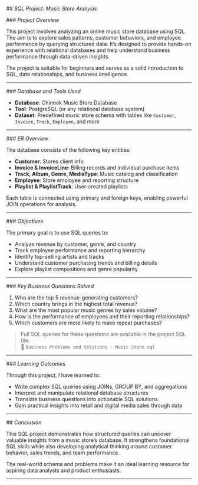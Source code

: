 
*## SQL Project: Music Store Analysis*

*### Project Overview*

This project involves analyzing an online music store database using SQL. The aim is to explore sales patterns, customer behaviors, and employee performance by querying structured data. It’s designed to provide hands-on experience with relational databases and help understand business performance through data-driven insights.

The project is suitable for beginners and serves as a solid introduction to SQL, data relationships, and business intelligence.

---

*###  Database and Tools Used*

- **Database**: Chinook Music Store Database  
- **Tool**: PostgreSQL (or any relational database system)  
- **Dataset**: Predefined music store schema with tables like `Customer`, `Invoice`, `Track`, `Employee`, and more

---

*### ER  Overview*

The database consists of the following key entities:
- **Customer**: Stores client info
- **Invoice & InvoiceLine**: Billing records and individual purchase items
- **Track, Album, Genre, MediaType**: Music catalog and classification
- **Employee**: Store employee and reporting structure
- **Playlist & PlaylistTrack**: User-created playlists

Each table is connected using primary and foreign keys, enabling powerful JOIN operations for analysis.

---

*### Objectives*

The primary goal is to use SQL queries to:
- Analyze revenue by customer, genre, and country
- Track employee performance and reporting hierarchy
- Identify top-selling artists and tracks
- Understand customer purchasing trends and billing details
- Explore playlist compositions and genre popularity

---

*###  Key Business Questions Solved*

1. Who are the top 5 revenue-generating customers?
2. Which country brings in the highest total revenue?
3. What are the most popular music genres by sales volume?
4. How is the performance of employees and their reporting relationships?
5. Which customers are more likely to make repeat purchases?

> Full SQL queries for these questions are available in the project SQL file:  
📄 `Business Problems and Solutions - Music Store.sql`

---

*###  Learning Outcomes*

Through this project, I have learned to:
- Write complex SQL queries using JOINs, GROUP BY, and aggregations
- Interpret and manipulate relational database structures
- Translate business questions into actionable SQL solutions
- Gain practical insights into retail and digital media sales through data

---

*##  Conclusion*


This SQL project demonstrates how structured queries can uncover valuable insights from a music store’s database. It strengthens foundational SQL skills while also developing analytical thinking around customer behavior, sales trends, and team performance.

The real-world schema and problems make it an ideal learning resource for aspiring data analysts and product enthusiasts.

---
